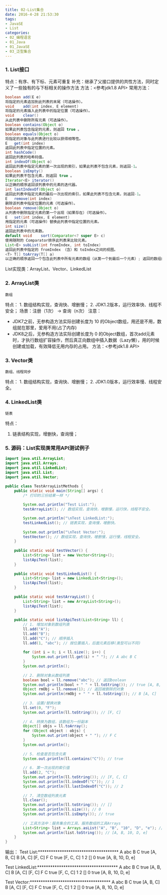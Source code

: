 ```yaml
---
title: 02-List集合
date: 2016-4-28 21:53:30
tags:
- JavaSE
- List
categories: 
- 02_编程语言
- 01_Java
- 01_JavaSE
- 03_泛型集合
---
```


### 1. List接口

特点：有序、有下标、元素可重复
补充：继承了父接口提供的共性方法，同时定义了一些独有的与下标相关的操作方法
方法：<参考jdk1.8 API>
常用方法：

```java
boolean	add(E e)
将指定的元素追加到此列表的末尾（可选操作）。
void	add(int index, E element)
将指定的元素插入此列表中的指定位置（可选操作）。
void	clear()
从此列表中删除所有元素（可选操作）。
boolean	contains(Object o)
如果此列表包含指定的元素，则返回 true 。
boolean	equals(Object o)
将指定的对象与此列表进行比较以获得相等性。
E	get(int index)
返回此列表中指定位置的元素。
int	hashCode()
返回此列表的哈希码值。
int	indexOf(Object o)
返回此列表中指定元素的第一次出现的索引，如果此列表不包含元素，则返回-1。
boolean	isEmpty()
如果此列表不包含元素，则返回 true 。
Iterator<E>	iterator()
以正确的顺序返回该列表中的元素的迭代器。
int	lastIndexOf(Object o)
返回此列表中指定元素的最后一次出现的索引，如果此列表不包含元素，则返回-1。
E	remove(int index)
删除该列表中指定位置的元素（可选操作）。
boolean	remove(Object o)
从列表中删除指定元素的第一个出现（如果存在）（可选操作）。
E	set(int index, E element)
用指定的元素（可选操作）替换此列表中指定位置的元素。
int	size()
返回此列表中的元素数。
default void	sort(Comparator<? super E> c)
使用随附的 Comparator排序此列表来比较元素。
List<E>	subList(int fromIndex, int toIndex)
返回此列表中指定的 fromIndex （含）和 toIndex之间的视图。
<T> T[]	toArray(T[] a)
以正确的顺序返回一个包含此列表中所有元素的数组（从第一个到最后一个元素）; 返回的数组的运行时类型是指定数组的运行时类型。
```


List实现类：ArrayList、Vector、LinkedList
### 2. ArrayList类

`数组`

特点：
	1. 数组结构实现，查询快、增删慢；
	2. JDK1.2版本，运行效率快、线程不安全；
场景：注册（1次） -> 查询（n次）
注意：

* JDK7之前，无参构造方法实际创建长度为 10 的Object数组，用还是不用，数组就在那里，爱用不用(占了内存)
* JDK8之后，无参构造方法实际创建长度为 0 的Object数组，首次add元素时，才执行数组扩容操作，然后真正向数组中插入数据（Lazy懒），用的时候创建或加载，有效降低无用内存的占用。
方法：<参考jdk1.8 API>

### 3. Vector类
`数组、线程同步`

特点：
	1. 数组结构实现，查询快、增删慢；
	2. JDK1.0版本，运行效率慢、线程安全。

### 4. LinkedList类
`链表`

特点：

1. 链表结构实现，增删快，查询慢；

### 5. 源码：List实现类常用API测试例子
```java
import java.util.ArrayList;
import java.util.Arrays;
import java.util.LinkedList;
import java.util.List;
import java.util.Vector;

public class TestArrayListMethods {
	public static void main(String[] args) {
		/* 打印的三份结果一样 */
		
		System.out.println("Test List:");
		testArrayList(); // 数组实现，查询快，增删慢，运行快，线程不安全。

		System.out.println("\nTest LinkedList:");
 		testLinkedList(); // 链表实现，查询慢，增删快。
		
 		System.out.println("\nTest Vector:");
		testVector(); // 数组实现，查询快，增删慢，运行慢，线程安全。
	}
	
	public static void testVector() {
		List<String> list = new Vector<String>();
		listApiTest(list);
	}
	
	public static void testLinkedList() {
		List<String> list = new LinkedList<String>();
		listApiTest(list);
	}
	
	public static void testArrayList() {
		List<String> list = new ArrayList<String>();
		listApiTest(list);
	}
	
	public static void listApiTest(List<String> ll) {
		// 1. 增加对象到数组列表
		ll.add("A");
		ll.add("B");
		ll.add("C"); // 顺序插入
		ll.add(1, "abc"); // 按位置插入，后面元素后移(类型可以不同)
		
		for (int i = 0; i < ll.size(); i++) {
			System.out.print(ll.get(i) + " "); // A abc B C
		}
		System.out.println();
		
		// 2. 删除对象从数组列表
		boolean bool = ll.remove("abc"); // 返回boolean
		System.out.println(bool + " " + ll.toString()); // true [A, B, C]
		Object rmObj = ll.remove(1); // 返回被删除的对象
		System.out.println(rmObj + " " + ll.toString()); // B [A, C]
		
		// 3. 设置/替换对象
		ll.set(0, "F");
		System.out.println(ll.toString()); // [F, C]
		
		// 4. 转换为数组，该数组为一份副本
		Object[] objs = ll.toArray();
		for (Object object : objs) {
			System.out.print(object + " "); // F C
		}
		System.out.println();
		
		// 5. 检查是否包含元素
		System.out.println(ll.contains("C")); // true
		
		// 6. 第一次出现的索引值
		ll.add(2, "C");
		System.out.println(ll.toString()); // [F, C, C]
		System.out.println(ll.indexOf("C")); // 1
		System.out.println(ll.lastIndexOf("C")); // 2
		
		// 7. 清空数组列表元素
		ll.clear();
		System.out.println(ll.toString()); // []
		System.out.println(ll.size()); // 0
		System.out.println(ll.isEmpty()); // true
		
		// 工具方法中：服务集合的工具、服务数组的工具Arrays
		List<String> list = Arrays.asList("A", "B", "10", "D", "e"); // List更通用
		System.out.println(list.toString()); // [A, B, 10, D, e]
	}
}

```
输出：
Test List:*************************************
A abc B C 
true [A, B, C]
B [A, C]
[F, C]
F C 
true
[F, C, C]
1
2
[]
0
true
[A, B, 10, D, e]

Test LinkedList:*************************************
A abc B C 
true [A, B, C]
B [A, C]
[F, C]
F C 
true
[F, C, C]
1
2
[]
0
true
[A, B, 10, D, e]

Test Vector:*************************************
A abc B C 
true [A, B, C]
B [A, C]
[F, C]
F C 
true
[F, C, C]
1
2
[]
0
true
[A, B, 10, D, e]